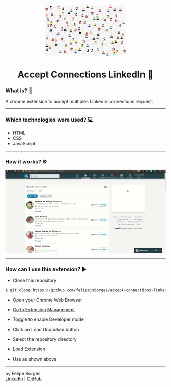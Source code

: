 <div align="center">	
		<img src="/.github/intro.png" alt="connections" width="50%" />
</div>

<div align="center">
	<h1>Accept Connections LinkedIn 🔗</h1>
</div>

### What is? 🤔
A chrome extension to accept multiples LinkedIn connections request.
<hr>

### Which technologies were used? 💻
- HTML
- CSS
- JavaScript
<hr>

### How it works? ⚙️
![gif](./.github/accept-linkedin.gif)
<hr>

### How can I use this extension? ▶️
- Clone this repository
```bash
$ git clone https://github.com/felipejsborges/accept-connections-linkedin-extension.git
```

- Open your Chrome Web Browser

- [Go to Extension Management](chrome://extensions)

- Toggle to enable Developer mode

- Click on Load Unpacked button

- Select the repository directory

- Load Extension

- Use as shown above
<hr>

by Felipe Borges<br>
[LinkedIn](https://www.linkedin.com/in/felipejsborges) | [GitHub](https://github.com/felipejsborges)
